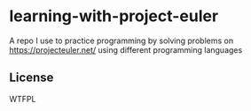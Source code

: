learning-with-project-euler
===========================

A repo I use to practice programming by solving problems on https://projecteuler.net/ using different programming languages

## License
WTFPL
